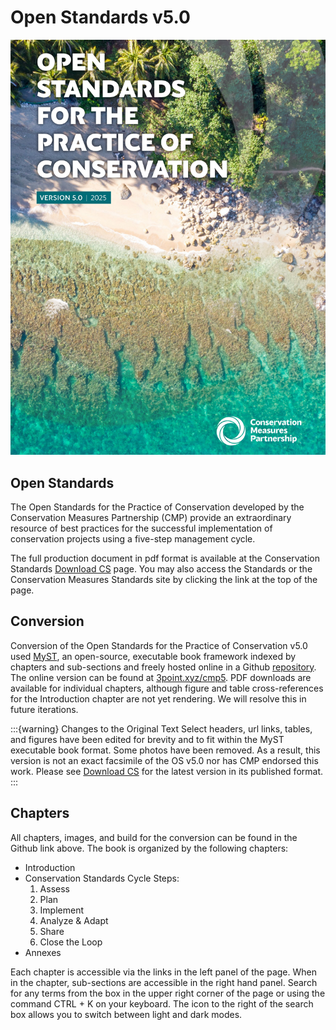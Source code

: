 # Open Standards v5.0
![alt text](zimage/cover.png) <br>

## Open Standards
The Open Standards for the Practice of Conservation developed by the Conservation Measures Partnership (CMP) provide an extraordinary resource of best practices for the successful implementation of conservation projects using a five-step management cycle.

The full production document in pdf format is available at the Conservation Standards [Download CS](https://conservationstandards.org/download-cs) page. You may also access the Standards or the Conservation Measures Standards site by clicking the link at the top of the page.

## Conversion
Conversion of the Open Standards for the Practice of Conservation v5.0 used [MyST](https://https://mystmd.org), an open-source, executable book framework indexed by chapters and sub-sections and freely hosted online in a Github [repository](https://github.com/VRConservation/cmp5). The online version can be found at [3point.xyz/cmp5](https://3point.xyz/cmp5). PDF downloads are available for individual chapters, although figure and table cross-references for the Introduction chapter are not yet rendering. We will resolve this in future iterations.

:::{warning} Changes to the Original Text
Select headers, url links, tables, and figures have been edited for brevity and to fit within the MyST executable book format. Some photos have been removed. As a result, this version is not an exact facsimile of the  OS v5.0 nor has CMP endorsed this work. Please see [Download CS](https://conservationstandards.org/download-cs) for the latest version in its published format.
:::

## Chapters
All chapters, images, and build for the conversion can be found in the Github link above. The book is organized by the following chapters:

- Introduction
- Conservation Standards Cycle Steps:
    1. Assess
    2. Plan
    3. Implement
    4. Analyze & Adapt
    5. Share
    6. Close the Loop
- Annexes

Each chapter is accessible via the links in the left panel of the page. When in the chapter, sub-sections are accessible in the right hand panel. Search for any terms from the box in the upper right corner of the page or using the command CTRL + K on your keyboard. The icon to the right of the search box allows you to switch between light and dark modes.